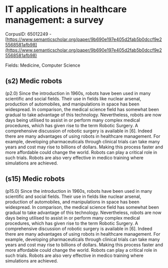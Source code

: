 # IT applications in healthcare management: a survey

CorpusID: 65012249 - [https://www.semanticscholar.org/paper/9b690e197e405d2fab5b0dccf9e25568581afb98](https://www.semanticscholar.org/paper/9b690e197e405d2fab5b0dccf9e25568581afb98)

Fields: Medicine, Computer Science

## (s2) Medic robots
(p2.0) Since the introduction in 1960s, robots have been used in many scientific and social fields. Their use in fields like nuclear arsenal, production of automobiles, and manipulations in space has been widespread. In comparison, the medical science field has somewhat been gradual to take advantage of this technology. Nevertheless, robots are now days being utilised to assist in or perform many complex medical procedures, which has given rise to the term Robotic Surgery. A comprehensive discussion of robotic surgery is available in [6]. Indeed there are many advantages of using robots in healthcare management. For example, developing pharmaceuticals through clinical trials can take many years and cost may rise to billions of dollars. Making this process faster and more affordable could change the world. Robots can play a critical role in such trials. Robots are also very effective in medico training where simulations are achieved.
## (s15) Medic robots
(p15.0) Since the introduction in 1960s, robots have been used in many scientific and social fields. Their use in fields like nuclear arsenal, production of automobiles, and manipulations in space has been widespread. In comparison, the medical science field has somewhat been gradual to take advantage of this technology. Nevertheless, robots are now days being utilised to assist in or perform many complex medical procedures, which has given rise to the term Robotic Surgery. A comprehensive discussion of robotic surgery is available in [6]. Indeed there are many advantages of using robots in healthcare management. For example, developing pharmaceuticals through clinical trials can take many years and cost may rise to billions of dollars. Making this process faster and more affordable could change the world. Robots can play a critical role in such trials. Robots are also very effective in medico training where simulations are achieved.

